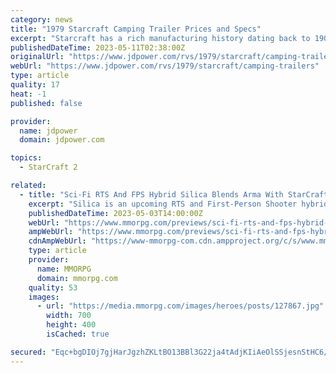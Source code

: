 ```yaml
---
category: news
title: "1979 Starcraft Camping Trailer Prices and Specs"
excerpt: "Starcraft has a rich manufacturing history dating back to 1903 as a producer of farm equipment and later boats. Entering the recreational vehicle marketplace in 1964, Starcraft began producing a folding camping trailer. Eventually, Starcraft added truck ..."
publishedDateTime: 2023-05-11T02:38:00Z
originalUrl: "https://www.jdpower.com/rvs/1979/starcraft/camping-trailers"
webUrl: "https://www.jdpower.com/rvs/1979/starcraft/camping-trailers"
type: article
quality: 17
heat: -1
published: false

provider:
  name: jdpower
  domain: jdpower.com

topics:
  - StarCraft 2

related:
  - title: "Sci-Fi RTS And FPS Hybrid Silica Blends Arma With StarCraft And I'm Here For It"
    excerpt: "Silica is an upcoming RTS and First-Person Shooter hybrid that basically asks the question of what you get when you mix Arma III and Starship Troopers. Dropping into Early Access today, we took an early look at what this new multiplayer title from Bohemia Interactive fares."
    publishedDateTime: 2023-05-03T14:00:00Z
    webUrl: "https://www.mmorpg.com/previews/sci-fi-rts-and-fps-hybrid-silica-blends-arma-with-starcraft-and-im-here-for-it-2000127867"
    ampWebUrl: "https://www.mmorpg.com/previews/sci-fi-rts-and-fps-hybrid-silica-blends-arma-with-starcraft-and-im-here-for-it-2000127867?amp=true"
    cdnAmpWebUrl: "https://www-mmorpg-com.cdn.ampproject.org/c/s/www.mmorpg.com/previews/sci-fi-rts-and-fps-hybrid-silica-blends-arma-with-starcraft-and-im-here-for-it-2000127867?amp=true"
    type: article
    provider:
      name: MMORPG
      domain: mmorpg.com
    quality: 53
    images:
      - url: "https://media.mmorpg.com/images/heroes/posts/127867.jpg"
        width: 700
        height: 400
        isCached: true

secured: "Eqc+bgDIOj7gjHarJgzhZKLtBO13BBl3G22ja4tAdjKIiAeOlSSjesnStHC6/E99Khz0dsT61CoslwYzdyPmUMwyV7cqbxDcvLklaTti2kS9PCuemheYnWCtglA2laHTSQN9rUXwME4ymrcq90poYsn4G6rEQ3KXIrxBHGKaQtQQp/10zB7ltzT6qGOGw/YOAj0E4zIFwkG8d+MqCB55jDa+tqkBCRx+nRqym6GR4oDfnBxu3Eh/MXpaUcPA0H3SUoDcWQFNrPNqNTWnD6QUBKvcv8dUgzjPuhiT0Z8MjsFZZQ3RmZDBZs+Q3ApJxzacwiV9E2vQ2BrOTWGq3hh5G4VkEQ+xQnt+ToDdIRER7s4=;IRZ+nsEcZSAB772ft+MkDw=="
---
```


